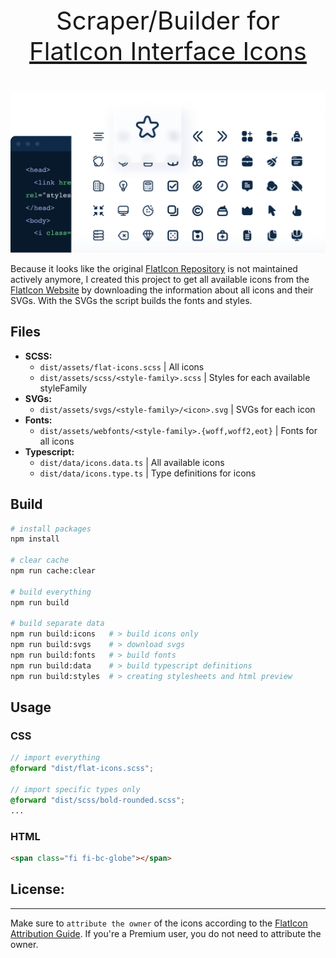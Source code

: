 <p align="center" style="font-size: 40px;">Scraper/Builder for <a href="https://www.flaticon.com/uicons/interface-icons" target="_blank">FlatIcon Interface Icons</a></p>

![flaticon-icons](https://raw.githubusercontent.com/ethalium/flaticon-icons/main/preview.png "flaticon-icons preview")

Because it looks like the original [FlatIcon Repository](https://github.com/freepik-company/flaticon-uicons) is not maintained actively anymore, I created this project to get all available icons from
the [FlatIcon Website](https://www.flaticon.com/uicons/interface-icons) by downloading the information about all icons and their SVGs. With the SVGs the script builds the fonts and styles.

## Files
* **SCSS:**
  * `dist/assets/flat-icons.scss` | All icons
  * `dist/assets/scss/<style-family>.scss` | Styles for each available styleFamily
* **SVGs:**
  * `dist/assets/svgs/<style-family>/<icon>.svg` | SVGs for each icon
* **Fonts:**
  * `dist/assets/webfonts/<style-family>.{woff,woff2,eot}` | Fonts for all icons
* **Typescript:**
  * `dist/data/icons.data.ts` | All available icons
  * `dist/data/icons.type.ts` | Type definitions for icons

## Build
```bash
# install packages
npm install

# clear cache
npm run cache:clear

# build everything
npm run build

# build separate data
npm run build:icons   # > build icons only
npm run build:svgs    # > download svgs
npm run build:fonts   # > build fonts
npm run build:data    # > build typescript definitions
npm run build:styles  # > creating stylesheets and html preview
```

## Usage
### CSS
```scss
// import everything
@forward "dist/flat-icons.scss";

// import specific types only
@forward "dist/scss/bold-rounded.scss";
...
```

### HTML
```html
<span class="fi fi-bc-globe"></span>
```

##
## License:

---
Make sure to ``attribute the owner`` of the icons according to the [FlatIcon Attribution Guide](https://support.flaticon.com/s/article/Attribution-How-when-and-where-FI?language=en_US). If you're a Premium user, you do not need to attribute the owner.
